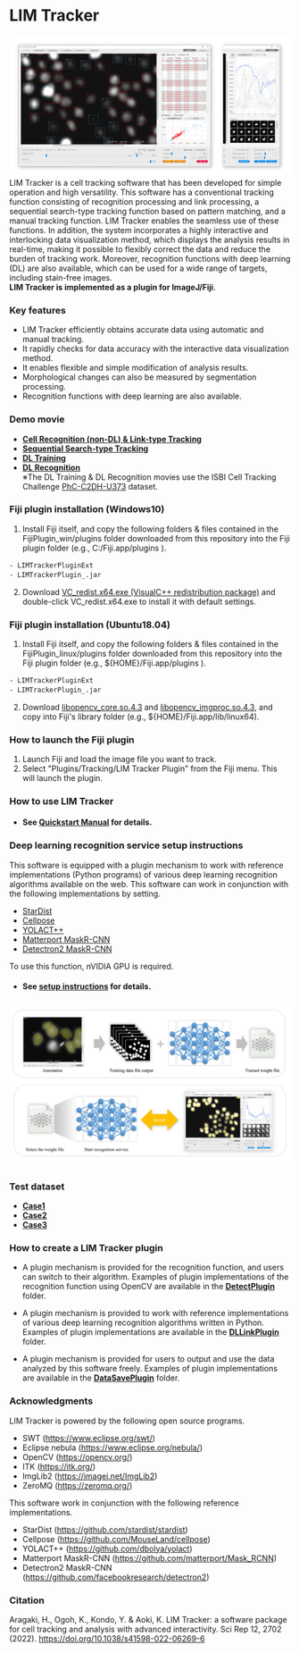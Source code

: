 # LIM Tracker
![MainWindow](Assets/MainWindow.png)
LIM Tracker is a cell tracking software that has been developed for simple operation and high versatility. This software has a conventional tracking function consisting of recognition processing and link processing, a sequential search-type tracking function based on pattern matching, and a manual tracking function. LIM Tracker enables the seamless use of these functions. In addition, the system incorporates a highly interactive and interlocking data visualization method, which displays the analysis results in real-time, making it possible to flexibly correct the data and reduce the burden of tracking work. Moreover, recognition functions with deep learning (DL) are also available, which can be used for a wide range of targets, including stain-free images. <br>**LIM Tracker is implemented as a plugin for ImageJ/Fiji**.
### Key features
- LIM Tracker efficiently obtains accurate data using automatic and manual tracking.
- It rapidly checks for data accuracy with the interactive data visualization method.
- It enables flexible and simple modification of analysis results.
- Morphological changes can also be measured by segmentation processing.
- Recognition functions with deep learning are also available.

### Demo movie
-  **[Cell Recognition (non-DL) & Link-type Tracking](https://drive.google.com/file/d/1VZNjDEPICFr8vocb8cClinyid2M0bRWT/view?usp=sharing)**
-  **[Sequential Search-type Tracking](https://drive.google.com/file/d/1M3hhU7BfqP3rsS9uwX0TKAyXJh8xDmJc/view?usp=sharing)** 
-  **[DL Training](https://drive.google.com/file/d/1SUGZhh0dgKrMNT3kcRc-NZeJpNdFlBfk/view?usp=sharing)**
-  **[DL Recognition](https://drive.google.com/file/d/1uROlW39mhgs8N0Owb-ot7Kt3i8aNXIxQ/view?usp=sharing)**
<br>※The DL Training & DL Recognition movies use the ISBI Cell Tracking Challenge [PhC-C2DH-U373](http://celltrackingchallenge.net/2d-datasets/) dataset.


### Fiji plugin installation (Windows10)

1. Install Fiji itself, and copy the following folders & files contained in the FijiPlugin_win/plugins folder downloaded from this repository into the Fiji plugin folder (e.g., C:/Fiji.app/plugins ).
```bash
- LIMTrackerPluginExt
- LIMTrackerPlugin_.jar
```
2. Download [VC_redist.x64.exe (VisualC++ redistribution package)](https://aka.ms/vs/17/release/vc_redist.x64.exe) and double-click VC_redist.x64.exe to install it with default settings.

### Fiji plugin installation (Ubuntu18.04) 

1. Install Fiji itself, and copy the following folders & files contained in the FijiPlugin_linux/plugins folder downloaded from this repository into the Fiji plugin folder (e.g., ${HOME}/Fiji.app/plugins ).
```bash
- LIMTrackerPluginExt
- LIMTrackerPlugin_.jar
```
2. Download [libopencv_core.so.4.3](https://drive.google.com/file/d/1cDnkx-b531rQ5mhB8F5PU9DAtuYr3cF1/view?usp=sharing) and [libopencv_imgproc.so.4.3](https://drive.google.com/file/d/1Yrz5hvsG2Seo_nxAORRxvIooSSGU9L8R/view?usp=sharing), and copy into Fiji's library folder (e.g., ${HOME}/Fiji.app/lib/linux64).


### How to launch the Fiji plugin

1. Launch Fiji and load the image file you want to track.
2. Select "Plugins/Tracking/LIM Tracker Plugin" from the Fiji menu. This will launch the plugin.

### How to use LIM Tracker
- #### See **[Quickstart Manual](Manual.pdf)** for details.

  
### Deep learning recognition service setup instructions
This software is equipped with a plugin mechanism to work with reference implementations (Python programs) of various deep learning recognition algorithms available on the web. 
This software can work in conjunction with the following implementations by setting. 
- [StarDist](https://github.com/stardist/stardist)
- [Cellpose](https://github.com/MouseLand/cellpose)
- [YOLACT++](https://github.com/dbolya/yolact)
- [Matterport MaskR-CNN](https://github.com/matterport/Mask_RCNN)
- [Detectron2 MaskR-CNN](https://github.com/facebookresearch/detectron2)

To use this function, nVIDIA GPU is required. 

- #### See **[setup instructions](README_DL.md)** for details.

![DLRecognition](Assets/DLRecognition.png)

### Test dataset
-  **[Case1](https://drive.google.com/file/d/1riAsEq6tMkKIP_tMu40O4R5rkenBEqPQ/view?usp=sharing)** 
-  **[Case2](https://drive.google.com/file/d/18el_wbfBsBPE9qeXDsXCer2gh9tWC0cm/view?usp=sharing)** 
-  **[Case3](https://drive.google.com/file/d/1MiJp4h3hsoduLei46g4zvW6N5Ktc1bTG/view?usp=sharing)** 
	

### How to create a LIM Tracker plugin

-  A plugin mechanism is provided for the recognition function, and users can switch to their algorithm. Examples of plugin implementations of the recognition function using OpenCV are available in the **[DetectPlugin](DetectPlugin)** folder.

-  A plugin mechanism is provided to work with reference implementations of various deep learning recognition algorithms written in Python. Examples of plugin implementations are available in the **[DLLinkPlugin](DLLinkPlugin)** folder.

-  A plugin mechanism is provided for users to output and use the data analyzed by this software freely. Examples of plugin implementations are available in the **[DataSavePlugin](DataSavePlugin)** folder.


### Acknowledgments

LIM Tracker is powered by the following open source programs.
- SWT (https://www.eclipse.org/swt/)
- Eclipse nebula (https://www.eclipse.org/nebula/)
- OpenCV (https://opencv.org/)
- ITK (https://itk.org/)
- ImgLib2 (https://imagej.net/ImgLib2)
- ZeroMQ (https://zeromq.org/)

This software work in conjunction with the following reference implementations. 
- StarDist (https://github.com/stardist/stardist)
- Cellpose (https://github.com/MouseLand/cellpose)
- YOLACT++ (https://github.com/dbolya/yolact)
- Matterport MaskR-CNN (https://github.com/matterport/Mask_RCNN)
- Detectron2 MaskR-CNN (https://github.com/facebookresearch/detectron2)

### Citation
Aragaki, H., Ogoh, K., Kondo, Y. & Aoki, K. LIM Tracker: a software package for cell tracking and analysis with advanced interactivity. Sci Rep 12, 2702 (2022). https://doi.org/10.1038/s41598-022-06269-6

